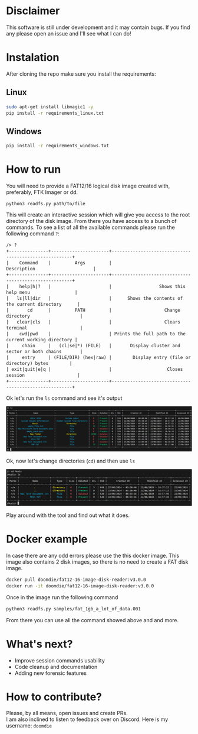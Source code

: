 # Disclaimer
This software is still under development and it may contain bugs. If you find any please open an issue and I'll see what I can do!

# Instalation
After cloning the repo make sure you install the requirements:

## Linux
```bash
sudo apt-get install libmagic1 -y
pip install -r requirements_linux.txt
```

## Windows
```bash
pip install -r requirements_windows.txt
```

# How to run
You will need to provide a FAT12/16 logical disk image created with, preferably, FTK Imager or dd.

```
python3 readfs.py path/to/file
```

This will create an interactive session which will give you access to the root directory of the disk image. From there you have access to a bunch of commands. To see a list of all the available commands please run the following command `?`:

```
/> ?
+---------------+----------------------+-------------------------------------------------------+
|    Command    |         Args         |                      Description                      |
+---------------+----------------------+-------------------------------------------------------+
|    help|h|?   |                      |                  Shows this help menu                 |
|   ls|ll|dir   |                      |      Shows the contents of the current directory      |
|       cd      |         PATH         |                    Change directory                   |
|   clear|cls   |                      |                    Clears terminal                    |
|    cwd|pwd    |                      | Prints the full path to the current working directory |
|     chain     |   (cl|se|*) (FILE)   |       Display cluster and sector or both chains       |
|     entry     | (FILE/DIR) (hex|raw) |        Display entry (file or directory) bytes        |
| exit|quit|e|q |                      |                     Closes session                    |
+---------------+----------------------+-------------------------------------------------------+
```

Ok let's run the `ls` command and see it's output

![ls output](assets/ls_output.png)

Ok, now let's change directories (`cd`) and then use `ls`

![cd and ls](assets/cd_ls.png)

Play around with the tool and find out what it does.

# Docker example
In case there are any odd errors please use the this docker image. This image also contains 2 disk images, so there is no need to create a FAT disk image.
```bash
docker pull doomdie/fat12-16-image-disk-reader:v3.0.0
docker run -it doomdie/fat12-16-image-disk-reader:v3.0.0
```

Once in the image run the following command
```bash
python3 readfs.py samples/fat_1gb_a_lot_of_data.001
```

From there you can use all the command showed above and and more.

# What's next?
- Improve session commands usability
- Code cleanup and documentation
- Adding new forensic features

# How to contribute?
Please, by all means, open issues and create PRs.<br>
I am also inclined to listen to feedback over on Discord. Here is my username: `doomdie`